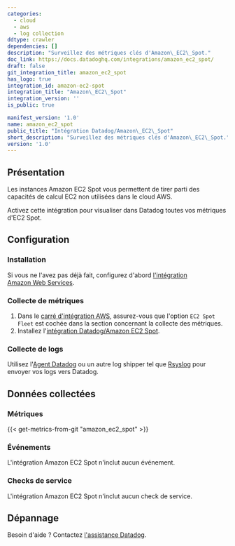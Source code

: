 ```yaml
---
categories:
  - cloud
  - aws
  - log collection
ddtype: crawler
dependencies: []
description: "Surveillez des métriques clés d'Amazon\_EC2\_Spot."
doc_link: https://docs.datadoghq.com/integrations/amazon_ec2_spot/
draft: false
git_integration_title: amazon_ec2_spot
has_logo: true
integration_id: amazon-ec2-spot
integration_title: "Amazon\_EC2\_Spot"
integration_version: ''
is_public: true

manifest_version: '1.0'
name: amazon_ec2_spot
public_title: "Intégration Datadog/Amazon\_EC2\_Spot"
short_description: "Surveillez des métriques clés d'Amazon\_EC2\_Spot."
version: '1.0'
---
```

## Présentation

Les instances Amazon EC2 Spot vous permettent de tirer parti des capacités de calcul EC2 non utilisées dans le cloud AWS.

Activez cette intégration pour visualiser dans Datadog toutes vos métriques d'EC2 Spot.

## Configuration

### Installation

Si vous ne l'avez pas déjà fait, configurez d'abord [l'intégration Amazon Web Services][1].

### Collecte de métriques

1. Dans le [carré d'intégration AWS][2], assurez-vous que l'option `EC2 Spot Fleet` est cochée dans la section concernant la collecte des métriques.
2. Installez l'[intégration Datadog/Amazon EC2 Spot][3].

### Collecte de logs

Utilisez l'[Agent Datadog][4] ou un autre log shipper tel que [Rsyslog][5] pour envoyer vos logs vers Datadog.

## Données collectées

### Métriques
{{< get-metrics-from-git "amazon_ec2_spot" >}}


### Événements

L'intégration Amazon EC2 Spot n'inclut aucun événement.

### Checks de service

L'intégration Amazon EC2 Spot n'inclut aucun check de service.

## Dépannage

Besoin d'aide ? Contactez [l'assistance Datadog][7].

[1]: https://docs.datadoghq.com/fr/integrations/amazon_web_services/
[2]: https://app.datadoghq.com/account/settings#integrations/amazon_web_services
[3]: https://app.datadoghq.com/account/settings#integrations/amazon-ec2-spot
[4]: https://docs.datadoghq.com/fr/agent/logs/
[5]: https://docs.datadoghq.com/fr/integrations/rsyslog/
[6]: https://github.com/DataDog/dogweb/blob/prod/integration/amazon_ec2_spot/amazon_ec2_spot_metadata.csv
[7]: https://docs.datadoghq.com/fr/help/
